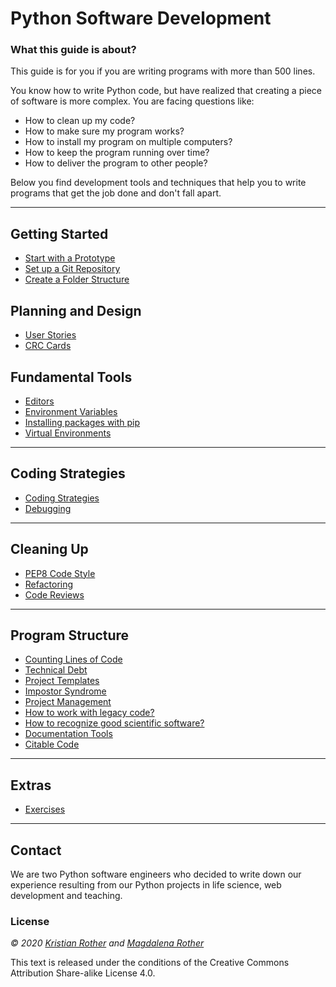 
# Python Software Development

### What this guide is about?

This guide is for you if you are writing programs with more than 500 lines.

You know how to write Python code, but have realized that creating a piece of software is more complex. You are facing questions like:

* How to clean up my code?
* How to make sure my program works?
* How to install my program on multiple computers?
* How to keep the program running over time?
* How to deliver the program to other people?

Below you find development tools and techniques that help you to write programs that get the job done and don't fall apart.

----

## Getting Started

* [Start with a Prototype](prototype.md)
* [Set up a Git Repository](version_control.md)
* [Create a Folder Structure](folders.md)

## Planning and Design

* [User Stories](user_stories.md)
* [CRC Cards](crc_cards.md)

## Fundamental Tools

* [Editors](editors.md)
* [Environment Variables](environment_variables.md)
* [Installing packages with pip](pip.md)
* [Virtual Environments](virtualenv.md)

----

## Coding Strategies

* [Coding Strategies](writing_code.md)
* [Debugging](debugging.md)

----

## Cleaning Up

* [PEP8 Code Style](coding_style.md)
* [Refactoring](refactoring.md)
* [Code Reviews](code_reviews.md)

----

## Program Structure

* [Counting Lines of Code](loc.md)
* [Technical Debt](tech_debt.md)
* [Project Templates](project_templates.md)
* [Impostor Syndrome](impostor.md)
* [Project Management](project_management.md)
* [How to work with legacy code?](legacy_code.md)
* [How to recognize good scientific software?](good_software.md)
* [Documentation Tools](documenting.md)
* [Citable Code](citable_code.md)

----

## Extras

* [Exercises](exercises.md)

----

## Contact

We are two Python software engineers who decided to write down our experience resulting from our Python projects in life science, web development and teaching.

### License

*© 2020 [Kristian Rother](http://github.com/krother) and [Magdalena Rother](http://github.com/lenarother)*

This text is released under the conditions of the Creative Commons Attribution Share-alike License 4.0.
